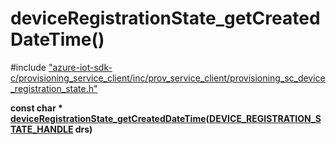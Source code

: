# deviceRegistrationState_getCreatedDateTime()

\#include ["azure-iot-sdk-c/provisioning_service_client/inc/prov_service_client/provisioning_sc_device_registration_state.h"](../iot-c-ref-provisioning-sc-device-registration-state-h.md)  

**const char * [deviceRegistrationState_getCreatedDateTime](#provisioning__sc__device__registration__state_8h_1a169a2d1449e6a9804861f027ca55d1ee)([DEVICE_REGISTRATION_STATE_HANDLE](#provisioning__sc__device__registration__state_8h_1a52841b38d699231f85846525109d2804) drs)**

